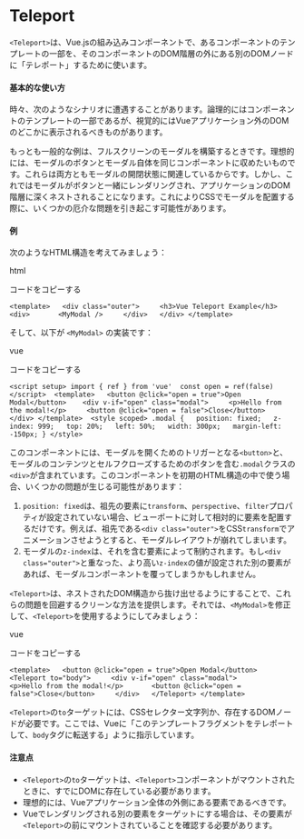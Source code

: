 # Teleport
`<Teleport>`は、Vue.jsの組み込みコンポーネントで、あるコンポーネントのテンプレートの一部を、そのコンポーネントのDOM階層の外にある別のDOMノードに「テレポート」するために使います。
#### 基本的な使い方

時々、次のようなシナリオに遭遇することがあります。論理的にはコンポーネントのテンプレートの一部であるが、視覚的にはVueアプリケーション外のDOMのどこかに表示されるべきものがあります。

もっとも一般的な例は、フルスクリーンのモーダルを構築するときです。理想的には、モーダルのボタンとモーダル自体を同じコンポーネントに収めたいものです。これらは両方ともモーダルの開閉状態に関連しているからです。しかし、これではモーダルがボタンと一緒にレンダリングされ、アプリケーションのDOM階層に深くネストされることになります。これによりCSSでモーダルを配置する際に、いくつかの厄介な問題を引き起こす可能性があります。

#### 例

次のようなHTML構造を考えてみましょう：

html

コードをコピーする

`<template>   <div class="outer">     <h3>Vue Teleport Example</h3>     <div>       <MyModal />     </div>   </div> </template>`

そして、以下が `<MyModal>` の実装です：

vue

コードをコピーする

`<script setup> import { ref } from 'vue'  const open = ref(false) </script>  <template>   <button @click="open = true">Open Modal</button>    <div v-if="open" class="modal">     <p>Hello from the modal!</p>     <button @click="open = false">Close</button>   </div> </template>  <style scoped> .modal {   position: fixed;   z-index: 999;   top: 20%;   left: 50%;   width: 300px;   margin-left: -150px; } </style>`

このコンポーネントには、モーダルを開くためのトリガーとなる`<button>`と、モーダルのコンテンツとセルフクローズするためのボタンを含む`.modal`クラスの`<div>`が含まれています。このコンポーネントを初期のHTML構造の中で使う場合、いくつかの問題が生じる可能性があります：

1. `position: fixed`は、祖先の要素に`transform`、`perspective`、`filter`プロパティが設定されていない場合、ビューポートに対して相対的に要素を配置するだけです。例えば、祖先である`<div class="outer">`をCSS`transform`でアニメーションさせようとすると、モーダルレイアウトが崩れてしまいます。
2. モーダルの`z-index`は、それを含む要素によって制約されます。もし`<div class="outer">`と重なった、より高い`z-index`の値が設定された別の要素があれば、モーダルコンポーネントを覆ってしまうかもしれません。

`<Teleport>`は、ネストされたDOM構造から抜け出せるようにすることで、これらの問題を回避するクリーンな方法を提供します。それでは、`<MyModal>`を修正して、`<Teleport>`を使用するようにしてみましょう：

vue

コードをコピーする

`<template>   <button @click="open = true">Open Modal</button>    <Teleport to="body">     <div v-if="open" class="modal">       <p>Hello from the modal!</p>       <button @click="open = false">Close</button>     </div>   </Teleport> </template>`

`<Teleport>`の`to`ターゲットには、CSSセレクター文字列か、存在するDOMノードが必要です。ここでは、Vueに「このテンプレートフラグメントをテレポートして、`body`タグに転送する」ように指示しています。

#### 注意点

- `<Teleport>`の`to`ターゲットは、`<Teleport>`コンポーネントがマウントされたときに、すでにDOMに存在している必要があります。
- 理想的には、Vueアプリケーション全体の外側にある要素であるべきです。
- Vueでレンダリングされる別の要素をターゲットにする場合は、その要素が`<Teleport>`の前にマウントされていることを確認する必要があります。
